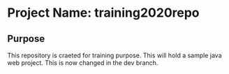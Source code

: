 # Project Name: training2020repo

## Purpose
This repository is craeted for training purpose. This will hold a sample java web project. This is now changed in the dev branch.
